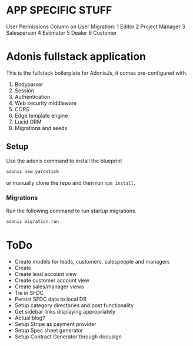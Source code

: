 # APP SPECIFIC STUFF

User Permissions Column on User Migration:
1 Editor
2 Project Manager
3 Salesperson
4 Estimator
5 Dealer
6 Customer

# Adonis fullstack application

This is the fullstack boilerplate for AdonisJs, it comes pre-configured with.

1. Bodyparser
2. Session
3. Authentication
4. Web security middleware
5. CORS
6. Edge template engine
7. Lucid ORM
8. Migrations and seeds

## Setup

Use the adonis command to install the blueprint

```bash
adonis new yardstick
```

or manually clone the repo and then run `npm install`.


### Migrations

Run the following command to run startup migrations.

```js
adonis migration:run
```


# ToDo
- Create models for leads, customers, salespeople and managers
- Create
- Create lead account view
- Create customer account view
- Create sales/manager views
- Tie in SFDC
- Persist SFDC data to local DB
- Setup category directories and post functionality
- Get sidebar links displaying appropriately
- Actual blog?
- Setup Stripe as payment provider
- Setup Spec sheet generator
- Setup Contract Generator through docusign
